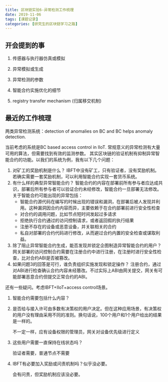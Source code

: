 ```yaml
---
title: 区块链实验6-异常检测工作梳理
date: 2019-11-06
tags: [课题记录]
categories: [研究生的区块链学习之路]
---
```


## 开会提到的事

1. 传感器与执行器仿真或模拟

2. 异常模拟或生成

3. 异常检测的参数

4. 智能合约实施优化的细节

5. registry transfer mechanism (归属移交机制)

## 最近的工作梳理

两类异常检测系统：detection of anomalies on BC and BC helps anomaly detection. 

当前考虑的系统是BC based access control in IIoT. 常规意义的异常检测有大量可用的算法，但需要找到有效的监测参数。
其实区块链的验证机制有抑制异常智能合约的功能。以我们的系统为例，我有以下几个问题：

1. 对矿工的奖励机制是什么？
IBFT中没有矿工，只有验证者，没有奖励机制。若确实需要一套奖励机制，可以利用智能合约实现一套货币系统。
2. 有什么样的典型异常智能合约？
    智能合约的内容在部署前所有参与者应达成共识，部署后所有参与者可以验证合约未经修改，智能合约一旦部署无法修改。关于智能合约可能出现的异常包括：
    - 智能合约源代码在编写的时候出现的错误和漏洞，在部署后被人发现并利用。这种漏洞因合约内容而异，主要依赖于在合约部署前进行安全性检查
    - 对合约的调用问题，比如节点短时间发起过多请求
    - 拒绝执行合约通过的访问控制请求，或者返回假的执行结果
    - 注册不存在的设备或恶意设备，并关联相关的合约
    - 私自对部署的合约代码进行修改，从而避过合约内置的安全检查或谋取利益。
3. 除了阻止异常智能合约生成，能否发现并锁定企图制造异常智能合约的用户？
    网关部署的访问控制合约需要在注册合约中进行注册，在注册时进行安全性检查，比对合约ABI是否被篡改。
4. 如果问题3的回答是可行，谁负责组织实施发现和锁定操作？
    注册合约，通过对ABI进行检查确认合约内容未经篡改。不过实际上ABI由网关提交，网关有可能部署恶意合约但提交正常合约的ABI。

还有一些疑问。考虑IBFT+IIoT+access control场景。

1. 智能合约需要包括什么内容？

2. 是否给与接入许可由多数有决策权的用户决定。但在这种应用场景，有决策权的用户没有理由采用不同的准则。换句话说，100个用户和1个用户给出的结果是一样的。

    不一定一样，应有设备权限的管理员，网关对设备优先级进行定义

3. 这些用户需要一直保持在线状态吗？

    验证者需要，普通节点不需要

4. IBFT有必要加入奖励或问责机制吗？似乎没必要。 

    会有问责，但奖励机制应该没必要。